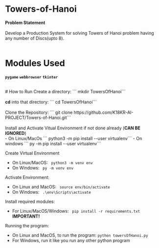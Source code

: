 # Towers-of-Hanoi
<b>Problem Statement</b><br><br>
Develop a Production System for solving Towers of Hanoi problem having any number of Discs(upto 8).<br><br>

# Modules Used
**```pygame```**
__```webbrowser```__
__```tkinter```__


<br>
# How to Run
Create a directory: 
``` mkdir TowersOfHanoi```
<br>
<br>
<b>cd</b> into that directory: 
``` cd TowersOfHanoi```
<br>
<br>
Clone the Repository: 
``` git clone https://github.com/K18KR-AI-PROJECT/Towers-of-Hanoi.git```
<br>
<br>
Install and Activate Vitual Environment if not done already (<b>CAN BE IGNORED</b>)
<br>
- On Linux/MacOs
``` python3 -m pip install --user virtualenv``` 
- On windows
``` py -m pip install --user virtualenv```

Create Virtual Environment
- On Linux/MacOS:
``` python3 -m venv env```
- On Windows:
``` py -m venv env```

Activate Environment:
- On Linux and MacOS:
``` source env/bin/activate```
- On Windows:
``` .\env\Scripts\activate```

Install required modules:
- For Linux/MacOS/Windows: 
``` pip install -r requirements.txt```  <b>IMPORTANT!</b> <br>

Running the program:
- On Linux and MacOS, to run the program: 
``` python towersOfHanoi.py ```  
- For Windows, run it like you run any other python program
